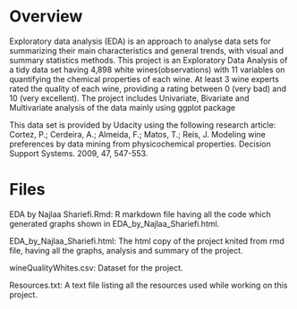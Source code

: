 # Overview
Exploratory data analysis (EDA) is an approach to analyse data sets for summarizing their main characteristics and general trends, with visual and summary statistics methods. This project is an Exploratory Data Analysis of a tidy data set having 4,898 white wines(observations) with 11 variables on quantifying the chemical properties of each wine. At least 3 wine experts rated the quality of each wine, providing a rating between 0 (very bad) and 10 (very excellent). The project includes Univariate, Bivariate and Multivariate analysis of the data mainly using ggplot package

This data set is provided by Udacity using the following research article: Cortez, P.; Cerdeira, A.; Almeida, F.; Matos, T.; Reis, J. Modeling wine preferences by data mining from physicochemical properties. Decision Support Systems. 2009, 47, 547-553.

# Files
EDA by Najlaa Shariefi.Rmd: R markdown file having all the code which generated graphs shown in EDA_by_Najlaa_Shariefi.html.

EDA_by_Najlaa_Shariefi.html: The html copy of the project knited from rmd file, having all the graphs, analysis and summary of the project.

wineQualityWhites.csv: Dataset for the project.

Resources.txt: A text file listing all the resources used while working on this project.
